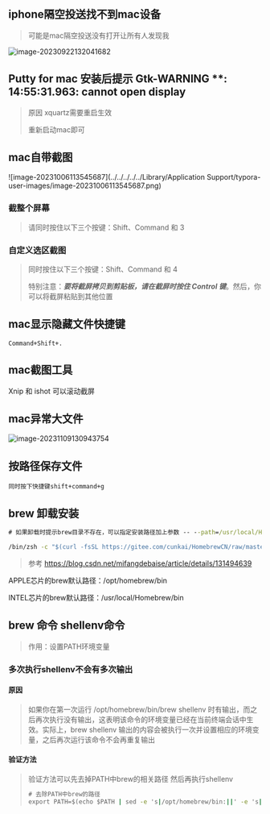 ## iphone隔空投送找不到mac设备

> 可能是mac隔空投送没有打开让所有人发现我

![image-20230922132041682](https://s2.loli.net/2023/09/22/7dBGCAtD3ZVvy9f.png)





## Putty for mac 安装后提示 Gtk-WARNING **: 14:55:31.963: cannot open display

> 原因 xquartz需要重启生效 
>
> 重新启动mac即可

## mac自带截图

![image-20231006113545687](../../../../../Library/Application Support/typora-user-images/image-20231006113545687.png)

### 截整个屏幕

> 请同时按住以下三个按键：Shift、Command 和 3

### 自定义选区截图

> 同时按住以下三个按键：Shift、Command 和 4
>
> 特别注意：***要将截屏拷贝到剪贴板，请在截屏时按住 Control 键***。然后，你可以将截屏粘贴到其他位置





## mac显示隐藏文件快捷键

```
Command+Shift+.

```



## mac截图工具

Xnip 和 ishot 可以滚动截屏



## mac异常大文件

![image-20231109130943754](https://s2.loli.net/2023/11/09/Lo81sQhVT2DyfX9.png)

## 按路径保存文件

```
同时按下快捷键shift+command+g
```



## brew 卸载安装

```cmd
# 如果卸载时提示brew目录不存在，可以指定安装路径加上参数 -- --path=/usr/local/Homebrew

/bin/zsh -c "$(curl -fsSL https://gitee.com/cunkai/HomebrewCN/raw/master/Homebrew.sh)"
```

> 参考 https://blog.csdn.net/mifangdebaise/article/details/131494639

APPLE芯片的brew默认路径：/opt/homebrew/bin

INTEL芯片的brew默认路径：/usr/local/Homebrew/bin



## brew 命令 shellenv命令

>  作用：设置PATH环境变量

### 多次执行shellenv不会有多次输出

#### 原因

> 如果你在第一次运行 /opt/homebrew/bin/brew shellenv 时有输出，而之后再次执行没有输出，这表明该命令的环境变量已经在当前终端会话中生效。实际上，brew shellenv 输出的内容会被执行一次并设置相应的环境变量，之后再次运行该命令不会再重复输出 

#### 验证方法

> 验证方法可以先去掉PATH中brew的相关路径 然后再执行shellenv
>
> ```cmd
> # 去除PATH中brew的路径
> export PATH=$(echo $PATH | sed -e 's|/opt/homebrew/bin:||' -e 's|:/opt/homebrew/bin||' -e 's|/opt/homebrew/bin||')
> ```



